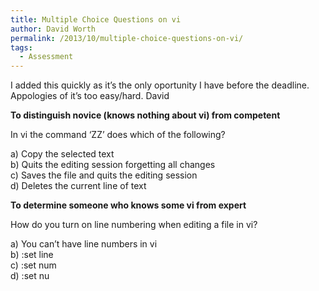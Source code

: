 ```yaml
---
title: Multiple Choice Questions on vi
author: David Worth
permalink: /2013/10/multiple-choice-questions-on-vi/
tags:
  - Assessment
---
```

I added this quickly as it&#8217;s the only oportunity I have before the deadline. Appologies of it&#8217;s too easy/hard. David

**To distinguish novice (knows nothing about vi) from competent**

In vi the command &#8216;ZZ&#8217; does which of the following?

a) Copy the selected text  
b) Quits the editing session forgetting all changes  
c) Saves the file and quits the editing session  
d) Deletes the current line of text

**To determine someone who knows some vi from expert**

How do you turn on line numbering when editing a file in vi?

a) You can&#8217;t have line numbers in vi  
b) :set line  
c) :set num  
d) :set nu
